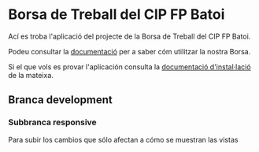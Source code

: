 # Borsa de Treball del CIP FP Batoi
Ací es troba l'aplicació del projecte de la Borsa de Treball del CIP FP Batoi. 

Podeu consultar la [documentació](./docs/) per a saber cóm utilitzar la nostra Borsa.

Si el que vols es provar l'aplicación consulta la [documentació d'instal·lació](./docs/setup/) de la mateixa.

## Branca development
### Subbranca responsive
Para subir los cambios que sólo afectan a cómo se muestran las vistas
